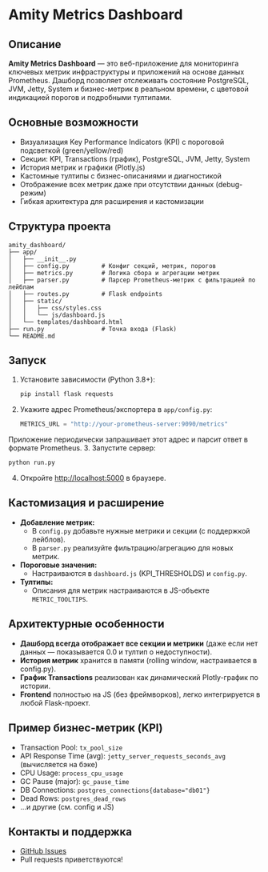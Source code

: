 # Amity Metrics Dashboard

## Описание

**Amity Metrics Dashboard** — это веб-приложение для мониторинга ключевых метрик инфраструктуры и приложений на основе данных Prometheus. Дашборд позволяет отслеживать состояние PostgreSQL, JVM, Jetty, System и бизнес-метрик в реальном времени, с цветовой индикацией порогов и подробными тултипами.

## Основные возможности
- Визуализация Key Performance Indicators (KPI) с пороговой подсветкой (green/yellow/red)
- Секции: KPI, Transactions (график), PostgreSQL, JVM, Jetty, System
- История метрик и графики (Plotly.js)
- Кастомные тултипы с бизнес-описаниями и диагностикой
- Отображение всех метрик даже при отсутствии данных (debug-режим)
- Гибкая архитектура для расширения и кастомизации

## Структура проекта
```
amity_dashboard/
├── app/
│   ├── __init__.py
│   ├── config.py         # Конфиг секций, метрик, порогов
│   ├── metrics.py        # Логика сбора и агрегации метрик
│   ├── parser.py         # Парсер Prometheus-метрик с фильтрацией по лейблам
│   ├── routes.py         # Flask endpoints
│   ├── static/
│   │   ├── css/styles.css
│   │   └── js/dashboard.js
│   └── templates/dashboard.html
├── run.py                # Точка входа (Flask)
└── README.md
```

## Запуск
1. Установите зависимости (Python 3.8+):
   ```bash
   pip install flask requests
   ```
2. Укажите адрес Prometheus/экспортера в `app/config.py`:
   ```python
   METRICS_URL = "http://your-prometheus-server:9090/metrics"
   ```
Приложение периодически запрашивает этот адрес и парсит ответ в формате Prometheus.
3. Запустите сервер:
   ```bash
   python run.py
   ```
4. Откройте [http://localhost:5000](http://localhost:5000) в браузере.

## Кастомизация и расширение
- **Добавление метрик:**
  - В `config.py` добавьте нужные метрики и секции (с поддержкой лейблов).
  - В `parser.py` реализуйте фильтрацию/агрегацию для новых метрик.
- **Пороговые значения:**
  - Настраиваются в `dashboard.js` (KPI_THRESHOLDS) и `config.py`.
- **Тултипы:**
  - Описания для метрик настраиваются в JS-объекте `METRIC_TOOLTIPS`.

## Архитектурные особенности
- **Дашборд всегда отображает все секции и метрики** (даже если нет данных — показывается 0.0 и тултип о недоступности).
- **История метрик** хранится в памяти (rolling window, настраивается в config.py).
- **График Transactions** реализован как динамический Plotly-график по истории.
- **Frontend** полностью на JS (без фреймворков), легко интегрируется в любой Flask-проект.

## Пример бизнес-метрик (KPI)
- Transaction Pool: `tx_pool_size`
- API Response Time (avg): `jetty_server_requests_seconds_avg` (вычисляется на бэке)
- CPU Usage: `process_cpu_usage`
 - GC Pause (major): `gc_pause_time`
- DB Connections: `postgres_connections{database="db01"}`
- Dead Rows: `postgres_dead_rows`
- ...и другие (см. config и JS)

## Контакты и поддержка
- [GitHub Issues](https://github.com/mateoMakalone/amity_dashboard/issues)
- Pull requests приветствуются!
